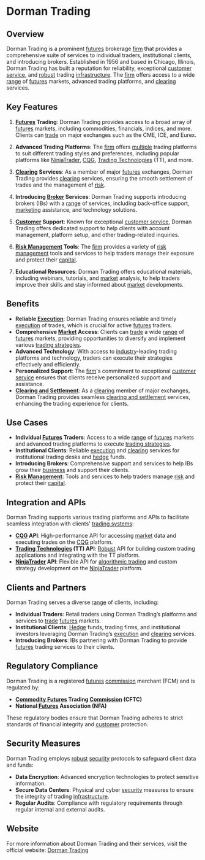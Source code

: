 # Dorman Trading

## Overview
Dorman Trading is a prominent [futures](../f/futures.md) brokerage [firm](../f/firm.md) that provides a comprehensive suite of services to individual traders, institutional clients, and introducing brokers. Established in 1956 and based in Chicago, Illinois, Dorman Trading has built a reputation for reliability, exceptional [customer service](../c/customer_service.md), and [robust](../r/robust.md) trading [infrastructure](../i/infrastructure.md). The [firm](../f/firm.md) offers access to a wide [range](../r/range.md) of [futures](../f/futures.md) markets, advanced trading platforms, and [clearing](../c/clearing.md) services.

## Key Features
1. **[Futures](../f/futures.md) Trading**: Dorman Trading provides access to a broad array of [futures](../f/futures.md) markets, including commodities, financials, indices, and more. Clients can [trade](../t/trade.md) on major exchanges such as the CME, ICE, and Eurex.

2. **Advanced Trading Platforms**: The [firm](../f/firm.md) offers [multiple](../m/multiple.md) trading platforms to suit different trading styles and preferences, including popular platforms like [NinjaTrader](../n/ninjatrader.md), [CQG](../c/cqg.md), [Trading Technologies](../t/trading_technologies.md) (TT), and more.

3. **[Clearing](../c/clearing.md) Services**: As a member of major [futures](../f/futures.md) exchanges, Dorman Trading provides [clearing](../c/clearing.md) services, ensuring the smooth settlement of trades and the management of [risk](../r/risk.md).

4. **Introducing [Broker](../b/broker.md) Services**: Dorman Trading supports introducing brokers (IBs) with a [range](../r/range.md) of services, including back-office support, [marketing](../m/marketing.md) assistance, and technology solutions.

5. **[Customer](../c/customer.md) Support**: Known for exceptional [customer service](../c/customer_service.md), Dorman Trading offers dedicated support to help clients with account management, platform setup, and other trading-related inquiries.

6. **[Risk Management](../r/risk_management.md) Tools**: The [firm](../f/firm.md) provides a variety of [risk management](../r/risk_management.md) tools and services to help traders manage their exposure and protect their [capital](../c/capital.md).

7. **Educational Resources**: Dorman Trading offers educational materials, including webinars, tutorials, and [market](../m/market.md) analysis, to help traders improve their skills and stay informed about [market](../m/market.md) developments.

## Benefits
- **Reliable [Execution](../e/execution.md)**: Dorman Trading ensures reliable and timely [execution](../e/execution.md) of trades, which is crucial for active [futures](../f/futures.md) traders.
- **Comprehensive [Market](../m/market.md) Access**: Clients can [trade](../t/trade.md) a wide [range](../r/range.md) of [futures](../f/futures.md) markets, providing opportunities to diversify and implement various [trading strategies](../t/trading_strategies.md).
- **Advanced Technology**: With access to [industry](../i/industry.md)-leading trading platforms and technology, traders can execute their strategies effectively and efficiently.
- **Personalized Support**: The [firm](../f/firm.md)'s commitment to exceptional [customer service](../c/customer_service.md) ensures that clients receive personalized support and assistance.
- **[Clearing and Settlement](../c/clearing_and_settlement.md)**: As a [clearing](../c/clearing.md) member of major exchanges, Dorman Trading provides seamless [clearing and settlement](../c/clearing_and_settlement.md) services, enhancing the trading experience for clients.

## Use Cases
- **Individual [Futures](../f/futures.md) Traders**: Access to a wide [range](../r/range.md) of [futures](../f/futures.md) markets and advanced trading platforms to execute [trading strategies](../t/trading_strategies.md).
- **Institutional Clients**: Reliable [execution](../e/execution.md) and [clearing](../c/clearing.md) services for institutional trading desks and [hedge](../h/hedge.md) funds.
- **Introducing Brokers**: Comprehensive support and services to help IBs grow their [business](../b/business.md) and support their clients.
- **[Risk Management](../r/risk_management.md)**: Tools and services to help traders manage [risk](../r/risk.md) and protect their [capital](../c/capital.md).

## Integration and APIs
Dorman Trading supports various trading platforms and APIs to facilitate seamless integration with clients' [trading systems](../t/trading_systems.md):
- **[CQG](../c/cqg.md) API**: High-performance API for accessing [market](../m/market.md) data and executing trades on the [CQG](../c/cqg.md) platform.
- **[Trading Technologies](../t/trading_technologies.md) (TT) API**: [Robust](../r/robust.md) API for building custom trading applications and integrating with the TT platform.
- **[NinjaTrader](../n/ninjatrader.md) API**: Flexible API for [algorithmic trading](../a/algorithmic_trading.md) and custom strategy development on the [NinjaTrader](../n/ninjatrader.md) platform.

## Clients and Partners
Dorman Trading serves a diverse [range](../r/range.md) of clients, including:
- **Individual Traders**: Retail traders using Dorman Trading’s platforms and services to [trade](../t/trade.md) [futures](../f/futures.md) markets.
- **Institutional Clients**: [Hedge](../h/hedge.md) funds, trading firms, and institutional investors leveraging Dorman Trading’s [execution](../e/execution.md) and [clearing](../c/clearing.md) services.
- **Introducing Brokers**: IBs partnering with Dorman Trading to provide [futures](../f/futures.md) trading services to their clients.

## Regulatory Compliance
Dorman Trading is a registered [futures](../f/futures.md) [commission](../c/commission.md) merchant (FCM) and is regulated by:
- **[Commodity Futures](../c/commodity_futures.md) Trading [Commission](../c/commission.md) (CFTC)**
- **National [Futures](../f/futures.md) Association (NFA)**

These regulatory bodies ensure that Dorman Trading adheres to strict standards of financial integrity and [customer](../c/customer.md) protection.

## Security Measures
Dorman Trading employs [robust](../r/robust.md) [security](../s/security.md) protocols to safeguard client data and funds:
- **Data Encryption**: Advanced encryption technologies to protect sensitive information.
- **Secure Data Centers**: Physical and cyber [security](../s/security.md) measures to ensure the integrity of trading [infrastructure](../i/infrastructure.md).
- **Regular Audits**: Compliance with regulatory requirements through regular internal and external audits.

## Website
For more information about Dorman Trading and their services, visit the official website: [Dorman Trading](https://www.dormantrading.com/)